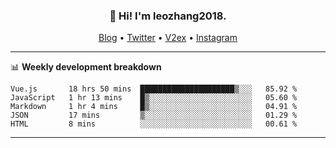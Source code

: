 <h3 align="center">👋 Hi! I'm leozhang2018.</h3>
<p align="center">
  <a href="https://code.leozhang2018.me">Blog</a> •
  <a href="https://twitter.com/leozhang2018">Twitter</a> •
  <a href="https://www.v2ex.com/member/leozhang">V2ex</a> •
  <a href="https://www.instagram.com/leozhanghere">Instagram</a>
</p>

-------

📊 **Weekly development breakdown**
<!--START_SECTION:waka-->
```text
Vue.js       18 hrs 50 mins  █████████████████████▒░░░   85.92 % 
JavaScript   1 hr 13 mins    █▒░░░░░░░░░░░░░░░░░░░░░░░   05.60 % 
Markdown     1 hr 4 mins     █▒░░░░░░░░░░░░░░░░░░░░░░░   04.91 % 
JSON         17 mins         ▒░░░░░░░░░░░░░░░░░░░░░░░░   01.29 % 
HTML         8 mins          ░░░░░░░░░░░░░░░░░░░░░░░░░   00.61 % 
```
<!--END_SECTION:waka-->
-------
